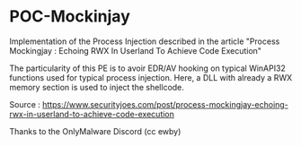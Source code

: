 # POC-Mockinjay
Implementation of the Process Injection described in the article "Process Mockingjay : Echoing RWX In Userland To Achieve Code Execution" 

The particularity of this PE is to avoir EDR/AV hooking on typical WinAPI32 functions used for typical process injection.
Here, a DLL with already a RWX memory section is used to inject the shellcode.

Source : https://www.securityjoes.com/post/process-mockingjay-echoing-rwx-in-userland-to-achieve-code-execution

Thanks to the OnlyMalware Discord (cc ewby)
